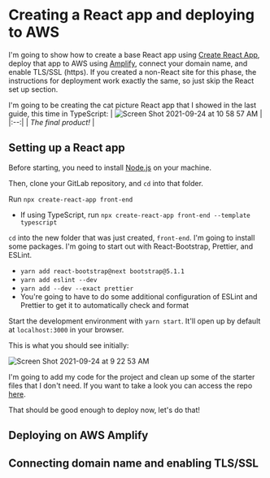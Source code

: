 # Creating a React app and deploying to AWS

I'm going to show how to create a base React app using [Create React App](https://create-react-app.dev/), deploy that app to AWS using [Amplify](https://aws.amazon.com/amplify/), connect your domain name, and enable TLS/SSL (https). If you created a non-React site for this phase, the instructions for deployment work exactly the same, so just skip the React set up section.

I'm going to be creating the cat picture React app that I showed in the last guide, this time in TypeScript:
| ![Screen Shot 2021-09-24 at 10 58 57 AM](https://user-images.githubusercontent.com/8890739/134705548-f8622a9b-2002-4e01-ac85-0ba7bf7c9df5.png) | 
|:--:| 
| *The final product!* |
  
## Setting up a React app

Before starting, you need to install [Node.js](https://nodejs.org/en/) on your machine.

Then, clone your GitLab repository, and `cd` into that folder.

Run `npx create-react-app front-end`
- If using TypeScript, run `npx create-react-app front-end --template typescript`

`cd` into the new folder that was just created, `front-end`. I'm going to install some packages. I'm going to start out with React-Bootstrap, Prettier, and ESLint.
  - `yarn add react-bootstrap@next bootstrap@5.1.1`
  - `yarn add eslint --dev`
  - `yarn add --dev --exact prettier`
  - You're going to have to do some additional configuration of ESLint and Prettier to get it to automatically check and format

Start the development environment with `yarn start`. It'll open up by default at `localhost:3000` in your browser.

This is what you should see initially:

![Screen Shot 2021-09-24 at 9 22 53 AM](https://user-images.githubusercontent.com/8890739/134705262-ce75b1a1-1a38-4c79-b8c4-17e962ffe756.png)

I'm going to add my code for the project and clean up some of the starter files that I don't need. If you want to take a look you can access the repo [here](https://gitlab.com/forbesye/cat-pictures-react).

That should be good enough to deploy now, let's do that!
   
## Deploying on AWS Amplify



## Connecting domain name and enabling TLS/SSL

